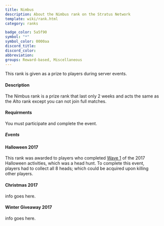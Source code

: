 ```yaml
---
title: Nimbus
description: About the Nimbus rank on the Stratus Network
template: wiki/rank.html
category: ranks

badge_color: 5a5f90
symbol: "*"
symbol_color: 0000aa
discord_title:
discord_color: 
abbreviation: 
groups: Reward-based, Miscellaneous
---
```


This rank is given as a prize to players during server events.

#### Description

The Nimbus rank is a prize rank that last only 2 weeks and acts the same as the Alto rank except you can not join full matches.

#### Requirments

You must participate and complete the event.

##### Events

#### Halloween 2017  
This rank was awarded to players who completed [Wave 1](https://stratus.network/forums/topics/59e08fb7b393290001000095?page=1#59e099c03794ba0001000002) of the 2017 Halloween activities, which was a head hunt. To complete this event, players had to collect all 8 heads; which could be acquired upon killing other players.

#### Christmas 2017  
info goes here.

#### Winter Giveaway 2017  
info goes here.
